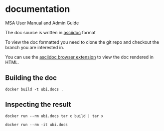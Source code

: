documentation
=============

MSA User Manual and Admin Guide

The doc source is written in [asciidoc](http://asciidoc.org/) format

To view the doc formatted you need to clone the git repo and checkout the branch you are interested in.

You can use the [asciidoc browser extension](https://github.com/asciidoctor/asciidoctor-browser-extension) to view the doc rendered in HTML.


Building the doc
----------------

	docker build -t ubi.docs .


Inspecting the result
---------------------

	docker run --rm ubi.docs tar c build | tar x

	docker run --rm -it ubi.docs
